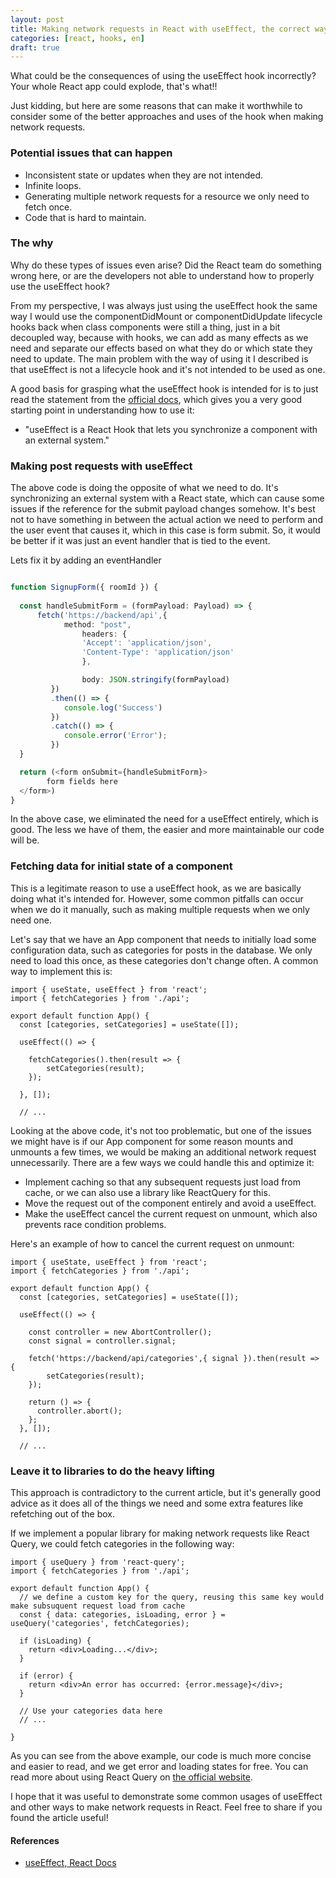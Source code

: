 ```yaml
---
layout: post
title: Making network requests in React with useEffect, the correct way.
categories: [react, hooks, en]
draft: true
---
```


What could be the consequences of using the useEffect hook incorrectly? Your whole React app could explode, that's what!!

Just kidding, but here are some reasons that can make it worthwhile to consider some of the better approaches and uses of the hook when making network requests.

<!--more-->

### Potential issues that can happen

- Inconsistent state or updates when they are not intended.
- Infinite loops.
- Generating multiple network requests for a resource we only need to fetch once.
- Code that is hard to maintain.

### The why

Why do these types of issues even arise? Did the React team do something wrong here, or are the developers not able to understand how to properly use the useEffect hook?

From my perspective, I was always just using the useEffect hook the same way I would use the componentDidMount or componentDidUpdate lifecycle hooks back when class components were still a thing, just in a bit decoupled way, because with hooks, we can add as many effects as we need and separate our effects based on what they do or which state they need to update. The main problem with the way of using it I described is that useEffect is not a lifecycle hook and it's not intended to be used as one.

A good basis for grasping what the useEffect hook is intended for is to just read the statement from the 
[official docs](https://react.dev/reference/react/useEffect), which gives you a very good starting point in understanding how to use it:

- "useEffect is a React Hook that lets you synchronize a component with an external system."

### Making post requests with useEffect

The above code is doing the opposite of what we need to do. It's synchronizing an external system with a React state, which can cause some issues if the reference for the submit payload changes somehow. It's best not to have something in between the actual action we need to perform and the user event that causes it, which in this case is form submit. So, it would be better if it was just an event handler that is tied to the event.

Lets fix it by adding an eventHandler

```typescript

function SignupForm({ roomId }) {
    
  const handleSubmitForm = (formPayload: Payload) => {
      fetch('https://backend/api',{
            method: "post",
                headers: {
                'Accept': 'application/json',
                'Content-Type': 'application/json'
                },

                body: JSON.stringify(formPayload)
         })
         .then(() => {
            console.log('Success')
         })
         .catch(() => {
            console.error('Error');
         })
  }

  return (<form onSubmit={handleSubmitForm}>
        form fields here
  </form>)
}

```

In the above case, we eliminated the need for a useEffect entirely, which is good. The less we have of them, the easier and more maintainable our code will be.


### Fetching data for initial state of a component

This is a legitimate reason to use a useEffect hook, as we are basically doing what it's intended for. However, some common pitfalls can occur when we do it manually, such as making multiple requests when we only need one.

Let's say that we have an App component that needs to initially load some configuration data, such as categories for posts in the database. We only need to load this once, as these categories don't change often. A common way to implement this is:

```tsx
import { useState, useEffect } from 'react';
import { fetchCategories } from './api';

export default function App() {
  const [categories, setCategories] = useState([]);

  useEffect(() => {

    fetchCategories().then(result => {
        setCategories(result);
    });
 
  }, []);

  // ...

```

Looking at the above code, it's not too problematic, but one of the issues we might have is if our App component for some reason mounts and unmounts a few times, we would be making an additional network request unnecessarily. There are a few ways we could handle this and optimize it: 
- Implement caching so that any subsequent requests just load from cache, or we can also use a library like ReactQuery for this. 
- Move the request out of the component entirely and avoid a useEffect.
- Make the useEffect cancel the current request on unmount, which also prevents race condition problems. 

Here's an example of how to cancel the current request on unmount:

```tsx
import { useState, useEffect } from 'react';
import { fetchCategories } from './api';

export default function App() {
  const [categories, setCategories] = useState([]);

  useEffect(() => {

    const controller = new AbortController();
    const signal = controller.signal;

    fetch('https://backend/api/categories',{ signal }).then(result => {
        setCategories(result);
    });
 
    return () => {
      controller.abort();
    };
  }, []);

  // ...

```

### Leave it to libraries to do the heavy lifting

This approach is contradictory to the current article, but it's generally good advice as it does all of the things we need and some extra features like refetching out of the box. 

If we implement a popular library for making network requests like React Query, we could fetch categories in the following way:

```tsx
import { useQuery } from 'react-query';
import { fetchCategories } from './api';

export default function App() {
  // we define a custom key for the query, reusing this same key would make subsuquent request load from cache
  const { data: categories, isLoading, error } = useQuery('categories', fetchCategories);

  if (isLoading) {
    return <div>Loading...</div>;
  }

  if (error) {
    return <div>An error has occurred: {error.message}</div>;
  }

  // Use your categories data here
  // ...

}
```

As you can see from the above example, our code is much more concise and easier to read, and we get error and loading states for free. You can read more about using React Query on [the official website](https://tanstack.com/query/v4/docs/react/reference/useQuery).

I hope that it was useful to demonstrate some common usages of useEffect and other ways to make network requests in React. Feel free to share if you found the article useful! 


#### References
- [useEffect, React Docs](https://react.dev/reference/react/useEffect)
